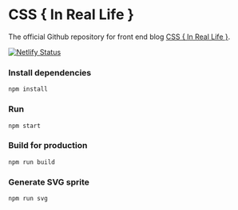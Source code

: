 # CSS { In Real Life }

The official Github repository for front end blog [CSS { In Real Life }](https://css-irl.info/).

[![Netlify Status](https://api.netlify.com/api/v1/badges/cc07b1dd-5918-4cd2-b95c-94f7e950062b/deploy-status)](https://app.netlify.com/sites/css-irl/deploys)

### Install dependencies

```
npm install
```

### Run

```
npm start
```

### Build for production

```
npm run build
```

### Generate SVG sprite

```
npm run svg
```
